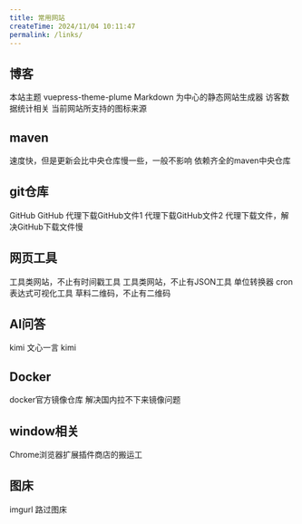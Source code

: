 ```yaml
---
title: 常用网站
createTime: 2024/11/04 10:11:47
permalink: /links/
---
```


## 博客
<CardGrid>
  <LinkCard title="theme-plume" icon="https://theme-plume.vuejs.press/plume.png" href="https://theme-plume.vuejs.press/guide/intro/">
    本站主题 vuepress-theme-plume
  </LinkCard>
  <LinkCard title="vuepress" icon="devicon:vuejs" href="https://v2.vuepress.vuejs.org/zh/guide/getting-started.html">
    Markdown 为中心的静态网站生成器
  </LinkCard>
  <LinkCard title="百度统计" icon="https://www.baidu.com/img/flexible/logo/pc/result.png" href="https://tongji.baidu.com/main/setting/10000462173/home/site/index">
    访客数据统计相关
  </LinkCard>
  <LinkCard title="iconify图标" icon="fluent-emoji-flat:zany-face" href="https://icon-sets.iconify.design">
    当前网站所支持的图标来源
  </LinkCard>
</CardGrid>


## maven
<CardGrid>
  <LinkCard title="maven国内仓库" icon="devicon-plain:maven-wordmark" href="https://mvn.coderead.cn">
    速度快，但是更新会比中央仓库慢一些，一般不影响
  </LinkCard>
  <LinkCard title="maven中央仓库" icon="devicon:maven" href="https://mvnrepository.com">
    依赖齐全的maven中央仓库
  </LinkCard>
</CardGrid>


## git仓库
<CardGrid>
  <LinkCard title="GitHub" icon="devicon:github" href="https://github.com">
    GitHub
  </LinkCard>
  <LinkCard title="GitHub" icon="simple-icons:gitee" href="https://gitee.com/explore">
    GitHub
  </LinkCard>
  <LinkCard title="GitHub文件加速" icon="marketeq:download-alt-4" href="https://github.moeyy.xyz/">
    代理下载GitHub文件1
  </LinkCard>
  <LinkCard title="GitHub代理下载" icon="marketeq:download-alt-4" href="https://ghp.ci/">
    代理下载GitHub文件2
  </LinkCard>
  <LinkCard title="Github-Mirror" icon="marketeq:download-alt-4" href="https://github-mirror.us.kg/">
    代理下载文件，解决GitHub下载文件慢
  </LinkCard>
</CardGrid>


## 网页工具
<CardGrid>
  <LinkCard title="时间戳" icon="fa-solid:tools" href="https://tool.lu/timestamp">
    工具类网站，不止有时间戳工具
  </LinkCard>
  <LinkCard title="JSON生成Java实体类" icon="fa-solid:tools" href="https://www.bejson.com/json2javapojo/new/">
    工具类网站，不止有JSON工具
  </LinkCard>
  <LinkCard title="时间转换器" icon="fa-solid:tools" href="https://convertlive.com/zh/c/%E8%BD%AC%E6%8D%A2/%E6%97%B6%E9%97%B4">
    单位转换器
  </LinkCard>
  <LinkCard title="cron表达式" icon="icon-park:time" href="https://cron.qqe2.com/">
    cron表达式可视化工具
  </LinkCard>
  <LinkCard title="二维码" icon="https://static.clewm.net/cli/images/cli_logo_new.png" href="https://cli.im/tools">
    草料二维码，不止有二维码
  </LinkCard>
</CardGrid>

## AI问答
<CardGrid>
  <LinkCard title="讯飞星火" icon="hugeicons:ai-search" href="https://xinghuo.xfyun.cn/">
    kimi
  </LinkCard>
  <LinkCard title="文心一言" icon="https://nlp-eb.cdn.bcebos.com/static/eb/asset/logo.8a6b508d.png" href="https://yiyan.baidu.com/">
    文心一言
  </LinkCard>
  <LinkCard title="kimi" icon="mdi:alphabet-k-box-outline" href="https://kimi.moonshot.cn/">
    kimi
  </LinkCard>
</CardGrid>

## Docker
<CardGrid>
  <LinkCard title="Dockerhub" icon="logos:docker-icon" href="https://hubgw.docker.com/search">
    docker官方镜像仓库
  </LinkCard>
  <LinkCard title="docker国内代理" icon="skill-icons:docker" href="https://dockerproxy.net/">
    解决国内拉不下来镜像问题
  </LinkCard>
</CardGrid>

## window相关
<CardGrid>
  <LinkCard title="极简插件" icon="https://chrome.zzzmh.cn/public/img/title_200.jpg" href="https://chrome.zzzmh.cn/#/index">
    Chrome浏览器扩展插件商店的搬运工
  </LinkCard>
</CardGrid>

## 图床
<CardGrid>
  <LinkCard title="imgurl" icon="https://www.imgurl.org/static/images/logo.png" href="https://www.imgurl.org/vip/user#user=login">
    imgurl
  </LinkCard>
  <LinkCard title="路过图床" icon="https://imgse.com/content/images/system/logo_homepage_1660832557536_fb7bf4.png" href="https://imgse.com">
    路过图床
  </LinkCard>
</CardGrid>



